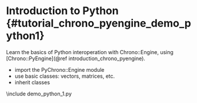 Introduction to Python {#tutorial_chrono_pyengine_demo_python1}
==========================

Learn the basics of Python interoperation with Chrono::Engine,
using [Chrono::PyEngine](@ref introduction_chrono_pyengine).

- import the PyChrono::Engine module
- use basic classes: vectors, matrices, etc.
- inherit classes

	
\include demo_python_1.py